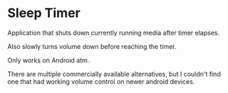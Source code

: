 # Sleep Timer

Application that shuts down currently running media after timer elapses.

Also slowly turns volume down before reaching the timer. 

Only works on Android atm.

There are multiple commercially available alternatives, but I couldn't find one that had working volume control on newer android devices.